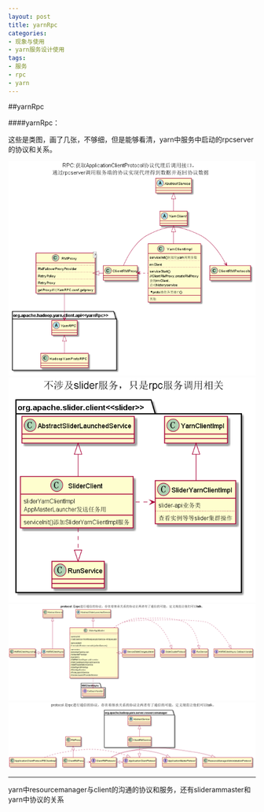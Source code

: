 ```yaml
---
layout: post
title: yarnRpc
categories:
- 现象与使用
- yarn服务设计使用
tags:
- 服务
- rpc
- yarn
---
```



##yarnRpc


####yarnRpc：

这些是类图，画了几张，不够细，但是能够看清，yarn中服务中启动的rpcserver的协议和关系。


![](/images/yarnRpc.png)
![](/images/slider_yarnrpcclient.png)
![](/images/sliderrpcam.png)
![](/images/yarnprotocol.png)



----------------------
 yarn中resourcemanager与client的沟通的协议和服务，还有sliderammaster和yarn中协议的关系